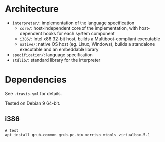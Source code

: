 # Architecture

- `interpreter/`: implementation of the language specification
  - `core/`: host-independent core of the implementation, with host-dependent hooks for each system component
  - `i386/`: Intel x86 32-bit host, builds a Multiboot-compliant executable
  - `native/`: native OS host (eg. Linux, Windows), builds a standalone executable and an embeddable library
- `specification/`: language specification
- `stdlib/`: standard library for the interpreter

# Dependencies

See `.travis.yml` for details.

Tested on Debian 9 64-bit.

## i386

```
# test
apt install grub-common grub-pc-bin xorriso mtools virtualbox-5.1
```
